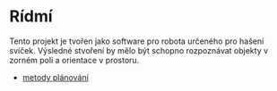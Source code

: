 # Rídmí

Tento projekt je tvořen jako software pro robota určeného pro hašení svíček.
Výsledné stvoření by mělo být schopno rozpoznávat objekty v zorném poli a 
orientace v prostoru.

- [metody plánování](./utils/planners/planner/plans/metody_planovani.md)

